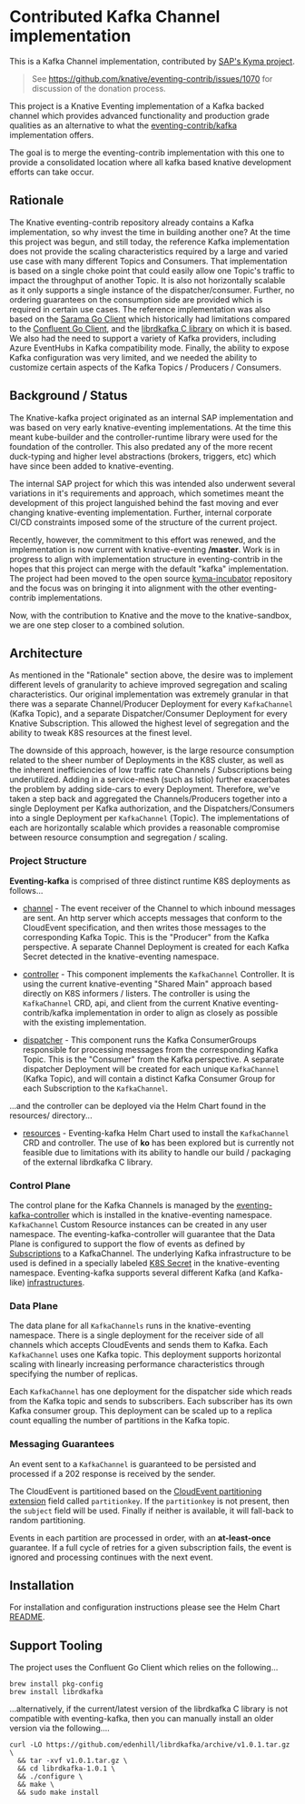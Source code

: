 # Contributed Kafka Channel implementation

This is a Kafka Channel implementation, contributed by
[SAP's Kyma project](https://github.com/kyma-project).

> See <https://github.com/knative/eventing-contrib/issues/1070> for discussion of the donation process.

This project is a Knative Eventing implementation of a Kafka backed channel
which provides advanced functionality and production grade qualities as an alternative
to what the [eventing-contrib/kafka](https://github.com/knative/eventing-contrib/tree/master/kafka)
implementation offers.

The goal is to merge the eventing-contrib implementation with this one to provide
a consolidated location where all kafka based knative development efforts can take occur.

## Rationale

The Knative eventing-contrib repository already contains a Kafka implementation,
so why invest the time in building another one?  At the time this project was
begun, and still today, the reference Kafka implementation does not provide the
scaling characteristics required by a large and varied use case with many
different Topics and Consumers.  That implementation is based on a single
choke point that could easily allow one Topic's traffic to impact the
throughput of another Topic.  It is also not horizontally scalable as it only
supports a single instance of the dispatcher/consumer.  Further, no ordering
guarantees on the consumption side are provided which is required in certain
use cases.  The reference implementation was also based on the
[Sarama Go Client](https://github.com/Shopify/sarama) which historically had limitations
compared to the [Confluent Go Client](https://github.com/confluentinc/confluent-kafka-go),
and the [librdkafka C library](https://github.com/edenhill/librdkafka) on which
it is based.  We also had the need to support a variety of Kafka providers,
including Azure EventHubs in Kafka compatibility mode.  Finally, the ability
to expose Kafka configuration was very limited, and we needed the ability to
customize certain aspects of the Kafka Topics / Producers / Consumers.

## Background / Status

The Knative-kafka project originated as an internal SAP implementation and was
based on very early knative-eventing implementations.  At the time this meant
kube-builder and the controller-runtime library were used for the foundation of
the controller.  This also predated any of the more recent duck-typing and
higher level abstractions (brokers, triggers, etc) which have since been added
to knative-eventing.

The internal SAP project for which this was intended also underwent several
variations in it's requirements and approach, which sometimes meant the
development of this project languished behind the fast moving and ever
changing knative-eventing implementation.  Further, internal corporate
CI/CD constraints imposed some of the structure of the current project.

Recently, however, the commitment to this effort was renewed, and the
implementation is now current with knative-eventing **/master**.  Work is
in progress to align with implementation structure in eventing-contrib in
the hopes that this project can merge with the default "kafka" implementation.
The project had been moved to the open source [kyma-incubator](https://github.com/kyma-incubator/)
repository and the focus was on bringing it into alignment with the other
eventing-contrib implementations.

Now, with the contribution to Knative and the move to the knative-sandbox,
we are one step closer to a combined solution.

## Architecture

As mentioned in the "Rationale" section above, the desire was to implement
different levels of granularity to achieve improved segregation and scaling
characteristics.  Our original implementation was extremely granular in that
there was a separate Channel/Producer Deployment for every `KafkaChannel`
(Kafka Topic), and a separate Dispatcher/Consumer Deployment for every Knative
Subscription.  This allowed the highest level of segregation and the ability to
tweak K8S resources at the finest level.

The downside of this approach, however, is the large resource consumption
related to the sheer number of Deployments in the K8S cluster, as well as the
inherent inefficiencies of low traffic rate Channels / Subscriptions being
underutilized. Adding in a service-mesh (such as Istio) further exacerbates the
problem by adding side-cars to every Deployment.  Therefore, we've taken a step
back and aggregated the Channels/Producers together into a single Deployment per
Kafka authorization, and the Dispatchers/Consumers into a single Deployment per
`KafkaChannel` (Topic). The implementations of each are horizontally scalable
which provides a reasonable compromise between resource consumption and
segregation / scaling.

### Project Structure

**Eventing-kafka** is comprised of three distinct runtime K8S deployments
as follows...

- [channel](./pkg/channel/README.md) - The event receiver of the Channel
  to which inbound messages are sent.  An http server which accepts messages that
  conform to the CloudEvent specification, and then writes those messages to the
  corresponding Kafka Topic. This is the "Producer" from the Kafka perspective.
  A separate Channel Deployment is created for each Kafka Secret detected in the
  knative-eventing namespace.

- [controller](./pkg/controller/README.md) - This component implements
  the `KafkaChannel` Controller. It is using the current knative-eventing
  "Shared Main" approach based directly on K8S informers / listers.  The
  controller is using the `KafkaChannel` CRD, api, and client from the current
  Knative eventing-contrib/kafka implementation in order to align as closely as
  possible with the existing implementation.

- [dispatcher](./pkg/dispatcher/README.md) - This component runs the
  Kafka ConsumerGroups responsible for processing messages from the corresponding
  Kafka Topic.  This is the "Consumer" from the Kafka perspective.  A separate
  dispatcher Deployment will be created for each unique `KafkaChannel` (Kafka
  Topic), and will contain a distinct Kafka Consumer Group for each
  Subscription to the `KafkaChannel`.

...and the controller can be deployed via the Helm Chart found in the
resources/ directory...

- [resources](./resources/README.md) - Eventing-kafka Helm Chart used to install
  the `KafkaChannel` CRD and controller.  The use of **ko** has been explored but
  is currently not feasible due to limitations with its ability to handle our
  build / packaging of the external librdkafka C library.

### Control Plane

The control plane for the Kafka Channels is managed by the
[eventing-kafka-controller](./pkg/controller/README.md) which is installed
in the knative-eventing namespace. `KafkaChannel` Custom Resource instances can
be created in any user namespace. The eventing-kafka-controller will guarantee
that the Data Plane is configured to support the flow of events as defined by
[Subscriptions](https://knative.dev/docs/reference/eventing/#messaging.knative.dev/v1alpha1.Subscription)
to a KafkaChannel.  The underlying Kafka infrastructure to be used is defined in
a specially labeled [K8S Secret](./resources/README.md#Credentials) in the
knative-eventing namespace.  Eventing-kafka supports several different Kafka
(and Kafka-like) [infrastructures](./resources/README.md#Kafka%20Providers).

### Data Plane

The data plane for all `KafkaChannels` runs in the knative-eventing namespace.
There is a single deployment for the receiver side of all channels which accepts
CloudEvents and sends them to Kafka.  Each `KafkaChannel` uses one Kafka topic.
This deployment supports horizontal scaling with linearly increasing performance
characteristics through specifying the number of replicas.

Each `KafkaChannel` has one deployment for the dispatcher side which reads from
the Kafka topic and sends to subscribers.  Each subscriber has its own Kafka
consumer group. This deployment can be scaled up to a replica count equalling the
number of partitions in the Kafka topic.

### Messaging Guarantees

An event sent to a `KafkaChannel` is guaranteed to be persisted and processed
if a 202 response is received by the sender.

The CloudEvent is partitioned based on the [CloudEvent partitioning extension](https://github.com/cloudevents/spec/blob/master/extensions/partitioning.md)
field called `partitionkey`.  If the `partitionkey` is not present, then the
`subject` field will be used.  Finally if neither is available, it will fall-back
to random partitioning.

Events in each partition are processed in order, with an **at-least-once** guarantee.
If a full cycle of retries for a given subscription fails, the event is ignored
and processing continues with the next event.

## Installation

For installation and configuration instructions please see the Helm Chart
[README](./resources/README.md).

## Support Tooling

The project uses the Confluent Go Client which relies on the following...

```
brew install pkg-config
brew install librdkafka
```

...alternatively, if the current/latest version of the librdkafka C library is
not compatible with eventing-kafka, then you can manually install an older
version via the following....

```
curl -LO https://github.com/edenhill/librdkafka/archive/v1.0.1.tar.gz \
  && tar -xvf v1.0.1.tar.gz \
  && cd librdkafka-1.0.1 \
  && ./configure \
  && make \
  && sudo make install
```